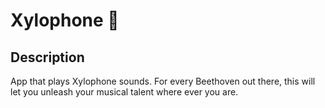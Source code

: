 

# Xylophone 🎹


## Description

App that plays Xylophone sounds. For every Beethoven out there, this will let you unleash your musical talent where ever you are. 

